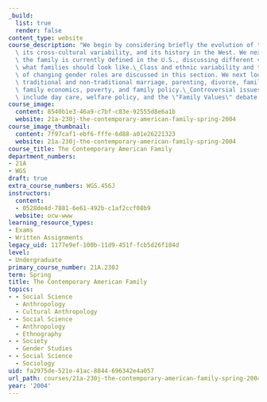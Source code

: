 ```yaml
---
_build:
  list: true
  render: false
content_type: website
course_description: "We begin by considering briefly the evolution of the family,\
  \ its cross-cultural variability, and its history in the West. We next examine how\
  \ the family is currently defined in the U.S., discussing different views about\
  \ what families should look like.\_Class and ethnic variability and the effects\
  \ of changing gender roles are discussed in this section. We next look at sexuality,\
  \ traditional and non-traditional marriage, parenting, divorce, family violence,\
  \ family economics, poverty, and family policy.\_Controversial issues dealt with\
  \ include day care, welfare policy, and the \"Family Values\" debate.\n"
course_image:
  content: 8540b1e3-46a9-c7bf-c83e-92555d8e6a1b
  website: 21a-230j-the-contemporary-american-family-spring-2004
course_image_thumbnail:
  content: 7f97caf1-ebf6-fffe-6d88-a01e26221323
  website: 21a-230j-the-contemporary-american-family-spring-2004
course_title: The Contemporary American Family
department_numbers:
- 21A
- WGS
draft: true
extra_course_numbers: WGS.456J
instructors:
  content:
  - 0528de4d-7881-6e61-492b-c1af2ccf08b9
  website: ocw-www
learning_resource_types:
- Exams
- Written Assignments
legacy_uid: 1177e9ef-100b-11d9-451f-fcb5d26f184d
level:
- Undergraduate
primary_course_number: 21A.230J
term: Spring
title: The Contemporary American Family
topics:
- - Social Science
  - Anthropology
  - Cultural Anthropology
- - Social Science
  - Anthropology
  - Ethnography
- - Society
  - Gender Studies
- - Social Science
  - Sociology
uid: fa2975de-521e-41ac-8844-696342e4a057
url_path: courses/21a-230j-the-contemporary-american-family-spring-2004
year: '2004'
---
```

